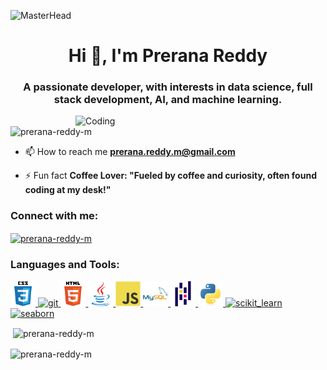 ![MasterHead](https://i.postimg.cc/rsDDQDqf/github-header-image.png)
<h1 align="center">Hi 👋, I'm Prerana Reddy</h1>
<h3 align="center">A passionate developer, with interests in data science, full stack development, AI, and machine learning.</h3>
<img align="right" alt="Coding" width="400" src="https://i.giphy.com/media/v1.Y2lkPTc5MGI3NjExOHQ5dXh1cm1meDJhdG5lOGk0b2RydjAyaWcxNDUxNnJiaDg0bXY3aCZlcD12MV9pbnRlcm5hbF9naWZfYnlfaWQmY3Q9Zw/znNZZQ3eU7SlIhVCCl/giphy.gif">



<p align="left"> <img src="https://komarev.com/ghpvc/?username=prerana-reddy-m&label=Profile%20views&color=0e75b6&style=flat" alt="prerana-reddy-m" /> </p>

- 📫 How to reach me **prerana.reddy.m@gmail.com**

- ⚡ Fun fact **Coffee Lover: "Fueled by coffee and curiosity, often found coding at my desk!"**

<h3 align="left">Connect with me:</h3>
<p align="left">
<a href="https://linkedin.com/in/prerana-reddy-m" target="blank"><img align="center" src="https://raw.githubusercontent.com/rahuldkjain/github-profile-readme-generator/master/src/images/icons/Social/linked-in-alt.svg" alt="prerana-reddy-m" height="30" width="40" /></a>
</p>

<h3 align="left">Languages and Tools:</h3>
<p align="left"> 
    <a href="https://www.w3schools.com/css/" target="_blank" rel="noreferrer"> <img src="https://raw.githubusercontent.com/devicons/devicon/master/icons/css3/css3-original-wordmark.svg" alt="css3" width="40" height="40"/> </a> 
    <a href="https://git-scm.com/" target="_blank" rel="noreferrer"> <img src="https://www.vectorlogo.zone/logos/git-scm/git-scm-icon.svg" alt="git" width="40" height="40"/> </a> 
    <a href="https://www.w3.org/html/" target="_blank" rel="noreferrer"> <img src="https://raw.githubusercontent.com/devicons/devicon/master/icons/html5/html5-original-wordmark.svg" alt="html5" width="40" height="40"/> </a> 
    <a href="https://www.java.com" target="_blank" rel="noreferrer"> <img src="https://raw.githubusercontent.com/devicons/devicon/master/icons/java/java-original.svg" alt="java" width="40" height="40"/> </a> 
    <a href="https://developer.mozilla.org/en-US/docs/Web/JavaScript" target="_blank" rel="noreferrer"> <img src="https://raw.githubusercontent.com/devicons/devicon/master/icons/javascript/javascript-original.svg" alt="javascript" width="40" height="40"/> </a> 
    <a href="https://www.mysql.com/" target="_blank" rel="noreferrer"> <img src="https://raw.githubusercontent.com/devicons/devicon/master/icons/mysql/mysql-original-wordmark.svg" alt="mysql" width="40" height="40"/> </a> 
    <a href="https://pandas.pydata.org/" target="_blank" rel="noreferrer"> <img src="https://raw.githubusercontent.com/devicons/devicon/2ae2a900d2f041da66e950e4d48052658d850630/icons/pandas/pandas-original.svg" alt="pandas" width="40" height="40"/> </a> 
    <a href="https://www.python.org" target="_blank" rel="noreferrer"> <img src="https://raw.githubusercontent.com/devicons/devicon/master/icons/python/python-original.svg" alt="python" width="40" height="40"/> </a> 
    <a href="https://scikit-learn.org/" target="_blank" rel="noreferrer"> <img src="https://upload.wikimedia.org/wikipedia/commons/0/05/Scikit_learn_logo_small.svg" alt="scikit_learn" width="40" height="40"/> </a> 
    <a href="https://seaborn.pydata.org/" target="_blank" rel="noreferrer"> <img src="https://seaborn.pydata.org/_images/logo-mark-lightbg.svg" alt="seaborn" width="40" height="40"/> </a> 
</p>

<p>&nbsp;<img align="center" src="https://github-readme-stats.vercel.app/api?username=prerana-reddy-m&show_icons=true&locale=en" alt="prerana-reddy-m" /></p>

<p><img align="center" src="https://github-readme-streak-stats.herokuapp.com/?user=prerana-reddy-m&" alt="prerana-reddy-m" /></p>
